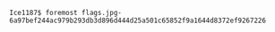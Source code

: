 ```shell=bash
Ice1187$ foremost flags.jpg-6a97bef244ac979b293db3d896d444d25a501c65852f9a1644d8372ef9267226
```
